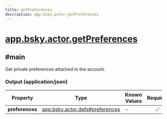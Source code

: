 ```yaml
---
title: getPreferences
description: app.bsky.actor.getPreferences
---
```


# [app.bsky.actor.getPreferences](https://github.com/myConsciousness/atproto.dart/blob/main/lexicons/app/bsky/actor/getPreferences.json)

## #main

Get private preferences attached to the account.

### Output (application/json)

| Property | Type | Known Values | Required | Description |
| --- | --- | --- | :---: | --- |
| **preferences** | [app.bsky.actor.defs#preferences](../../../../lexicons/app/bsky/actor/defs.md#preferences) | - | ✅ | - |
